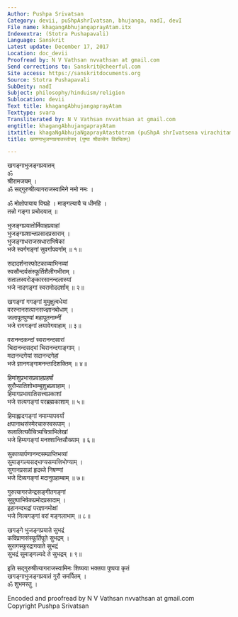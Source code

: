 ```yaml
---
Author: Pushpa Srivatsan
Category: devii, puShpAshrIvatsan, bhujanga, nadI, devI
File name: khagangAbhujangaprayAtam.itx
Indexextra: (Stotra Pushapavali)
Language: Sanskrit
Latest update: December 17, 2017
Location: doc_devii
Proofread by: N V Vathsan nvvathsan at gmail.com
Send corrections to: Sanskrit@cheerful.com
Site access: https://sanskritdocuments.org
Source: Stotra Pushapavali
SubDeity: nadI
Subject: philosophy/hinduism/religion
Sublocation: devii
Text title: khagangAbhujangaprayAtam
Texttype: svara
Transliterated by: N V Vathsan nvvathsan at gmail.com
engtitle: khagangAbhujangaprayAtam
itxtitle: khagaNgAbhujaNgaprayAtastotram (puShpA shrIvatsena virachitam)
title: खगण्गाभुजण्गप्रयातस्तोत्रम् (पुष्पा श्रीवत्सेन विरचितम्)

---
```

  
 खगङ्गाभुजङ्गप्रयातम्   
                 ॐ  
           श्रीरामजयम् ।  
ॐ सद्गुरुश्रीत्यागराजस्वामिने नमो नमः ।  
  
ॐ मोक्षोपायाय विद्महे । माङ्गल्यायै च धीमहि ।  
तन्नो गङ्गा प्रचोदयात् ॥  
  
भुजङ्गप्रयातोर्मिवाहप्रवाहां  
भुजङ्गप्रशान्तप्रसादप्रसाराम् ।  
भुजङ्गाधराजस्रधाराभिषेकां  
भजे स्वर्गगङ्गां सुवर्गापवर्गाम् ॥ १॥  
  
सदादर्शनास्फोटकाव्याभिनव्यां  
स्वसौन्दर्यसंस्फूर्तिशैलीगभीराम् ।  
सतालस्वरोङ्कारसानन्दलास्यां  
भजे नादगङ्गां स्वरामोददर्शाम् ॥ २॥  
  
खगङ्गां गगङ्गां मुमुक्षुत्वधेयां  
वरस्नानसत्पानसज्ज्ञानबोधाम् ।  
जलापूतपुण्यां महापूतनाम्नीं  
भजे रागगङ्गां लयावेगवाहाम् ॥ ३॥  
  
वरानन्दकन्दां स्वरानन्दसारां  
चिदानन्दसद्भां चिरानन्दगाङ्गाम् ।  
मदानन्दगेयां सदानन्दगेहां  
भजे ज्ञानगङ्गामनन्तादिशक्तिम् ॥ ४॥  
  
हिमांशुप्रभासप्रवाहप्रहर्षां  
सुरौप्यातिशोभाम्बुशुभ्रप्रवाहाम् ।  
हिमागप्रभावातिसत्त्वप्रकाशां  
भजे सत्यगङ्गां परब्रह्मकाशाम् ॥ ५॥  
  
हिमाह्लादगङ्गां नमाम्यापवर्यां  
क्षपानाथसंस्मेरचारुस्वरूपाम् ।  
सलालित्यवैचित्र्यचित्राभिलेखां  
भजे हिम्यगङ्गां मनश्शान्तिसौख्याम् ॥ ६॥  
  
सुकाव्यार्पणानन्दसम्प्राप्तिभव्यां  
सुमाङ्गल्यसद्भाग्यसम्पत्तिभोग्याम् ।  
सुगानप्रसन्नां हृदब्जे निषण्णां  
भजे दिव्यगङ्गां मदानुग्रहाम्बाम् ॥ ७॥  
  
गुरुत्यागरजेन्द्रसङ्गीतगङ्गां  
सुपुष्पाभिषेकप्रमोदप्रसादाम् ।  
इहानन्दभद्रां परज्ञानमोक्षां  
भजे नित्यगङ्गां वरां मङ्गलाभाम् ॥ ८॥  
  
खगङ्गे भुजङ्गप्रयाते सुभद्रं  
कविप्राणसंस्फूर्तिपूते सुभद्रम् ।  
सुरागस्फुरद्रागयाते सुभद्रं  
सुभद्रं सुमाङ्गल्यदे ते सुभद्रम् ॥ ९॥  
  
इति सद्गुरुश्रीत्यागराजस्वामिनः शिष्यया भक्तया पुष्पया कृतं  
खगङ्गाभुजङ्गप्रयातं गुरौ समर्पितम् ।  
ॐ शुभमस्तु ।  
  
Encoded and proofread by N V Vathsan nvvathsan at gmail.com  
Copyright Pushpa Srivatsan  
  
